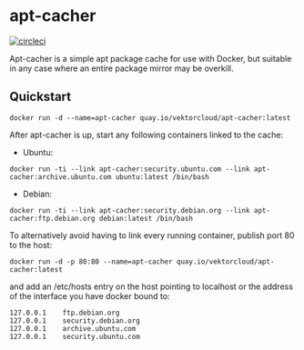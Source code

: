 # apt-cacher

[![circleci][circleci]](https://circleci.com/gh/vektorcloud/apt-cacher)

Apt-cacher is a simple apt package cache for use with Docker, but suitable in any case where an entire package mirror may be overkill.

## Quickstart

```
docker run -d --name=apt-cacher quay.io/vektorcloud/apt-cacher:latest
```

After apt-cacher is up, start any following containers linked to the cache:

* Ubuntu:
``` 
docker run -ti --link apt-cacher:security.ubuntu.com --link apt-cacher:archive.ubuntu.com ubuntu:latest /bin/bash
```

* Debian:
```
docker run -ti --link apt-cacher:security.debian.org --link apt-cacher:ftp.debian.org debian:latest /bin/bash
```

To alternatively avoid having to link every running container, publish port 80 to the host:
```
docker run -d -p 80:80 --name=apt-cacher quay.io/vektorcloud/apt-cacher:latest
```
and add an /etc/hosts entry on the host pointing to localhost or the address of the interface you have docker bound to:
```
127.0.0.1    ftp.debian.org
127.0.0.1    security.debian.org
127.0.0.1    archive.ubuntu.com
127.0.0.1    security.ubuntu.com
```

[circleci]: https://img.shields.io/circleci/build/gh/vektorcloud/apt-cacher?color=1dd6c9&logo=CircleCI&logoColor=1dd6c9&style=for-the-badge "apt-cacher"
